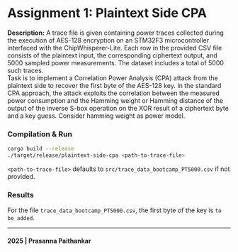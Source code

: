 # Assignment 1: Plaintext Side CPA

**Description:** A trace file is given containing power traces collected during the execution of AES-128 encryption on an STM32F3 microcontroller interfaced with the ChipWhisperer-Lite. Each row in the provided CSV file consists of the plaintext input, the corresponding ciphertext output, and 5000 sampled power measurements. The dataset includes a total of 5000 such traces.<br>
Task is to implement a Correlation Power Analysis (CPA) attack from the plaintext side to recover the first byte of the AES-128 key. In the standard CPA approach, the attack exploits the correlation between the measured power consumption and the Hamming weight or Hamming distance of the output of the inverse S-box operation on the XOR result of a ciphertext byte and a key guess. Consider hamming weight as power model.

### Compilation & Run
```bash
cargo build --release
./target/release/plaintext-side-cpa <path-to-trace-file>
```
`<path-to-trace-file>` defaults to `src/trace_data_bootcamp_PT5000.csv` if not provided.

### Results
For the file `trace_data_bootcamp_PT5000.csv`, the first byte of the key is `to be added`.

***
#### 2025 | Prasanna Paithankar